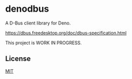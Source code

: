 # denodbus

A D-Bus client library for Deno.

<https://dbus.freedesktop.org/doc/dbus-specification.html>

This project is WORK IN PROGRESS.

## License

[MIT](LICENSE)

